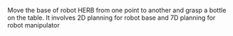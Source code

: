 Move the base of robot HERB from one point to another and grasp a bottle on the table. It involves 2D planning for robot base and 7D planning for robot manipulator  
